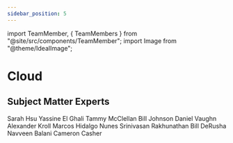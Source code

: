 ```yaml
---
sidebar_position: 5
---
```


import TeamMember, { TeamMembers } from "@site/src/components/TeamMember";
import Image from "@theme/IdealImage";

# Cloud

## Subject Matter Experts

<TeamMembers>
    <TeamMember github="greenhsu123">Sarah Hsu</TeamMember>
    <TeamMember github="yelghali">Yassine El Ghali</TeamMember>
    <TeamMember github="tmcclell">Tammy McClellan</TeamMember>
    <TeamMember github="dubrie">Bill Johnson</TeamMember>
    <TeamMember github="danielvaughn">Daniel Vaughn</TeamMember>
    <TeamMember github="alex-kroll">Alexander Kroll</TeamMember>
    <TeamMember github="marcoshidalgonunes">Marcos Hidalgo Nunes</TeamMember>
    <TeamMember github="srini1978">Srinivasan Rakhunathan</TeamMember>
    <TeamMember github="bderusha">Bill DeRusha</TeamMember>
    <TeamMember github="navveenb">Navveen Balani</TeamMember>
    <TeamMember github="camcash17">Cameron Casher</TeamMember>
</TeamMembers>
